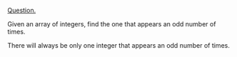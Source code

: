 [Question.](https://www.codewars.com/kata/54da5a58ea159efa38000836/train/javascript)

Given an array of integers, find the one that appears an odd number of times.

There will always be only one integer that appears an odd number of times.